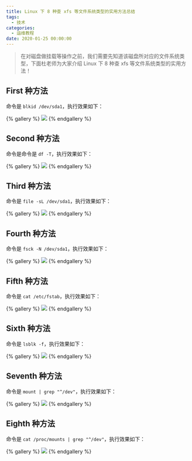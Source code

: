```yaml
---
title: Linux 下 8 种查 xfs 等文件系统类型的实用方法总结
tags:
  - 技术
categories:
  - 运维教程
date: 2020-01-25 00:00:00
---
```


> 在对磁盘做挂载等操作之前，我们需要先知道该磁盘所对应的文件系统类型，下面杜老师为大家介绍 Linux 下 8 种查 xfs 等文件系统类型的实用方法！

<!-- more -->

## First 种方法

命令是 `blkid /dev/sda1`，执行效果如下：

{% gallery %}
![](https://cdn.dusays.com/2020/01/184-1.jpg/1)
{% endgallery %}

## Second 种方法

命令是命令是 `df -T`，执行效果如下：

{% gallery %}
![](https://cdn.dusays.com/2020/01/184-2.jpg/1)
{% endgallery %}

## Third 种方法

命令是 `file -sL /dev/sda1`，执行效果如下：

{% gallery %}
![](https://cdn.dusays.com/2020/01/184-3.jpg/1)
{% endgallery %}

## Fourth 种方法

命令是 `fsck -N /dev/sda1`，执行效果如下：

{% gallery %}
![](https://cdn.dusays.com/2020/01/184-4.jpg/1)
{% endgallery %}

## Fifth 种方法

命令是 `cat /etc/fstab`，执行效果如下：

{% gallery %}
![](https://cdn.dusays.com/2020/01/184-5.jpg/1)
{% endgallery %}

## Sixth 种方法

命令是 `lsblk -f`，执行效果如下：

{% gallery %}
![](https://cdn.dusays.com/2020/01/184-6.jpg/1)
{% endgallery %}

## Seventh 种方法

命令是 `mount | grep "^/dev"`，执行效果如下：

{% gallery %}
![](https://cdn.dusays.com/2020/01/184-7.jpg/1)
{% endgallery %}

## Eighth 种方法

命令是 `cat /proc/mounts | grep "^/dev"`，执行效果如下：

{% gallery %}
![](https://cdn.dusays.com/2020/01/184-8.jpg/1)
{% endgallery %}
